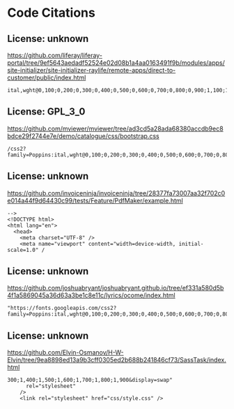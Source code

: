 # Code Citations

## License: unknown
https://github.com/liferay/liferay-portal/tree/9ef5643aedadf52524e02d08b1a4aa0163491f9b/modules/apps/site-initializer/site-initializer-raylife/remote-apps/direct-to-customer/public/index.html

```
ital,wght@0,100;0,200;0,300;0,400;0,500;0,600;0,700;0,800;0,900;1,100;1,200;1,300;1,400
```


## License: GPL_3_0
https://github.com/mviewer/mviewer/tree/ad3cd5a28ada68380accdb9ec8bdce29f2744e7e/demo/catalogue/css/bootstrap.css

```
/css2?family=Poppins:ital,wght@0,100;0,200;0,300;0,400;0,500;0,600;0,700;0,800;0,900;1,100;1,200;
```


## License: unknown
https://github.com/invoiceninja/invoiceninja/tree/28377fa73007aa32f702c0e014a44f9d64430c99/tests/Feature/PdfMaker/example.html

```
-->
<!DOCTYPE html>
<html lang="en">
  <head>
    <meta charset="UTF-8" />
    <meta name="viewport" content="width=device-width, initial-scale=1.0" /
```


## License: unknown
https://github.com/joshuabryant/joshuabryant.github.io/tree/ef331a580d5b4f1a5869045a36d63a3be1c8e11c/lyrics/ocome/index.html

```
"https://fonts.googleapis.com/css2?family=Poppins:ital,wght@0,100;0,200;0,300;0,400;0,500;0,600;0,700;0,800;0,
```


## License: unknown
https://github.com/Elvin-Osmanov/H-W-Elvin/tree/9ea8898ed13a9b3cff0305ed2b688b241846cf73/SassTask/index.html

```
300;1,400;1,500;1,600;1,700;1,800;1,900&display=swap"
      rel="stylesheet"
    />
    <link rel="stylesheet" href="css/style.css" />
```

